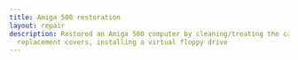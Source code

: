 ```yaml
---
title: Amiga 500 restoration
layout: repair
description: Restored an Amiga 500 computer by cleaning/treating the case, 3D printing
  replacement covers, installing a virtual floppy drive
---
```


